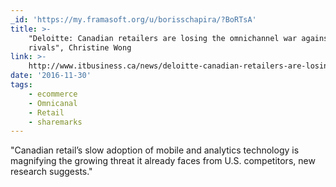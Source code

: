 ```yaml
---
_id: 'https://my.framasoft.org/u/borisschapira/?BoRTsA'
title: >-
    "Deloitte: Canadian retailers are losing the omnichannel war against U.S.
    rivals", Christine Wong
link: >-
    http://www.itbusiness.ca/news/deloitte-canadian-retailers-are-losing-the-omnichannel-war-against-u-s-rivals/83654
date: '2016-11-30'
tags:
    - ecommerce
    - Omnicanal
    - Retail
    - sharemarks
---
```


<div class="markdown"><p>&quot;Canadian retail’s slow adoption of mobile and analytics technology is magnifying the growing threat it already faces from U.S. competitors, new research suggests.&quot;
</p></div>
